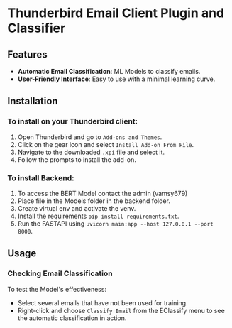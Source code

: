 # Thunderbird Email Client Plugin and Classifier 

## Features

- **Automatic Email Classification**: ML Models to classify emails.
- **User-Friendly Interface**: Easy to use with a minimal learning curve.

## Installation

### To install on your Thunderbird client:

1. Open Thunderbird and go to `Add-ons and Themes`.
2. Click on the gear icon and select `Install Add-on From File`.
3. Navigate to the downloaded `.xpi` file and select it.
4. Follow the prompts to install the add-on.

### To install Backend:

1. To access the BERT Model contact the admin (vamsy679)
2. Place file in the Models folder in the backend folder.
3. Create virtual env and activate the venv.
4. Install the requirements `pip install requirements.txt`.
5. Run the FASTAPI using `uvicorn main:app --host 127.0.0.1 --port 8000`.

## Usage
### Checking Email Classification

To test the Model's effectiveness:

- Select several emails that have not been used for training.
- Right-click and choose `Classify Email` from the EClassify menu to see the automatic classification in action.
